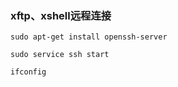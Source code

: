 ### xftp、xshell远程连接

```
sudo apt-get install openssh-server

sudo service ssh start

ifconfig
```

